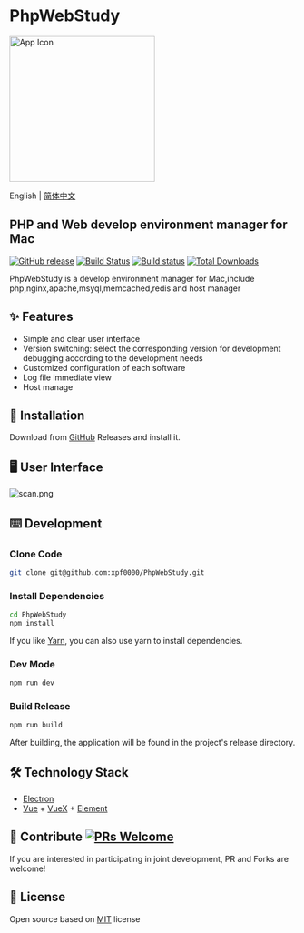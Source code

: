 # PhpWebStudy

<img src="https://raw.githubusercontent.com/xpf0000/PhpWebStudy/master/static/512x512.png" width="256" alt="App Icon" />

English | [简体中文](./README-CN.md)

## PHP and Web develop environment manager for Mac

[![GitHub release](https://img.shields.io/github/release/xpf0000/PhpWebStudy.svg)](https://github.com/xpf0000/PhpWebStudy/releases) [![Build Status](https://travis-ci.org/xpf0000/PhpWebStudy.svg?branch=master)](https://travis-ci.org/xpf0000/PhpWebStudy) [![Build status](https://ci.appveyor.com/api/projects/status/l11d5h05xwwcvoux/branch/master?svg=true)](https://ci.appveyor.com/project/xpf0000/motrix/branch/master) [![Total Downloads](https://img.shields.io/github/downloads/xpf0000/PhpWebStudy/total.svg)](https://github.com/xpf0000/PhpWebStudy/releases)

PhpWebStudy is a develop environment manager for Mac,include php,nginx,apache,msyql,memcached,redis and host manager
## ✨ Features

- Simple and clear user interface
- Version switching: select the corresponding version for development debugging according to the development needs
- Customized configuration of each software
- Log file immediate view
- Host manage

## 💽 Installation

Download from [GitHub](https://github.com/xpf0000/PhpWebStudy/releases) Releases and install it.

## 🖥 User Interface

![scan.png](https://raw.githubusercontent.com/xpf0000/PhpWebStudy/master/screenshots/scan.jpg)

## ⌨️ Development

### Clone Code

```bash
git clone git@github.com:xpf0000/PhpWebStudy.git
```

### Install Dependencies

```bash
cd PhpWebStudy
npm install
```
If you like [Yarn](https://yarnpkg.com/), you can also use yarn to install dependencies.

### Dev Mode

```bash
npm run dev
```

### Build Release

```bash
npm run build
```

After building, the application will be found in the project's release directory.

## 🛠 Technology Stack

- [Electron](https://electronjs.org/)
- [Vue](https://vuejs.org/) + [VueX](https://vuex.vuejs.org/) + [Element](https://element.eleme.io)

## 🤝 Contribute [![PRs Welcome](https://img.shields.io/badge/PRs-welcome-brightgreen.svg?style=flat)](http://makeapullrequest.com)

If you are interested in participating in joint development, PR and Forks are welcome!

## 📜 License

Open source based on [MIT](https://opensource.org/licenses/mit) license
